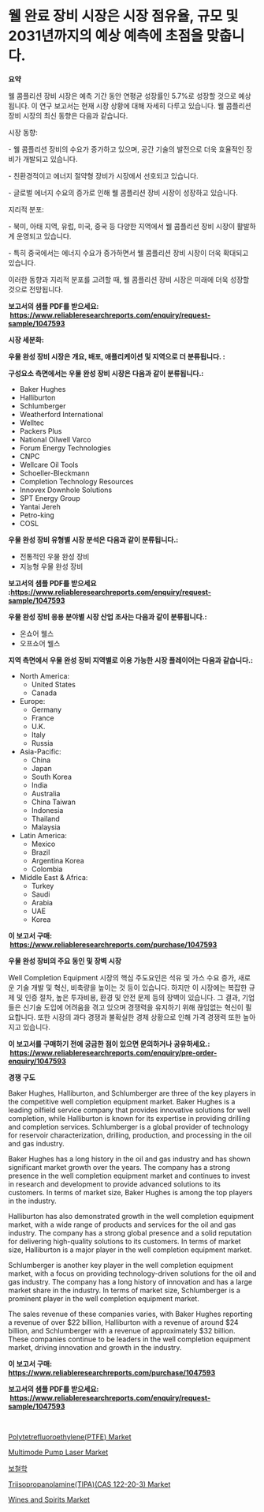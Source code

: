 <p><h1>웰 완료 장비 시장은 시장 점유율, 규모 및 2031년까지의 예상 예측에 초점을 맞춥니다.</h1></p><p><strong>요약</strong></p>
<p><p>웰 콤플리션 장비 시장은 예측 기간 동안 연평균 성장률인 5.7%로 성장할 것으로 예상됩니다. 이 연구 보고서는 현재 시장 상황에 대해 자세히 다루고 있습니다. 웰 콤플리션 장비 시장의 최신 동향은 다음과 같습니다.</p><p>시장 동향:</p><p>- 웰 콤플리션 장비의 수요가 증가하고 있으며, 공간 기술의 발전으로 더욱 효율적인 장비가 개발되고 있습니다.</p><p>- 친환경적이고 에너지 절약형 장비가 시장에서 선호되고 있습니다.</p><p>- 글로벌 에너지 수요의 증가로 인해 웰 콤플리션 장비 시장이 성장하고 있습니다.</p><p>지리적 분포:</p><p>- 북미, 아태 지역, 유럽, 미국, 중국 등 다양한 지역에서 웰 콤플리션 장비 시장이 활발하게 운영되고 있습니다.</p><p>- 특히 중국에서는 에너지 수요가 증가하면서 웰 콤플리션 장비 시장이 더욱 확대되고 있습니다.</p><p>이러한 동향과 지리적 분포를 고려할 때, 웰 콤플리션 장비 시장은 미래에 더욱 성장할 것으로 전망됩니다.</p></p>
<p><strong>보고서의 샘플 PDF를 받으세요: &nbsp;<a href="https://www.reliableresearchreports.com/enquiry/request-sample/1047593">https://www.reliableresearchreports.com/enquiry/request-sample/1047593</a></strong></p>
<p><strong>시장 세분화:</strong></p>
<p><strong> 우물 완성 장비 시장은 개요, 배포, 애플리케이션 및 지역으로 더 분류됩니다. :</strong></p>
<p><strong>구성요소 측면에서는 우물 완성 장비 시장은 다음과 같이 분류됩니다.:</strong></p>
<p><ul><li>Baker Hughes</li><li>Halliburton</li><li>Schlumberger</li><li>Weatherford International</li><li>Welltec</li><li>Packers Plus</li><li>National Oilwell Varco</li><li>Forum Energy Technologies</li><li>CNPC</li><li>Wellcare Oil Tools</li><li>Schoeller-Bleckmann</li><li>Completion Technology Resources</li><li>Innovex Downhole Solutions</li><li>SPT Energy Group</li><li>Yantai Jereh</li><li>Petro-king</li><li>COSL</li></ul></p>
<p><strong> 우물 완성 장비 유형별 시장 분석은 다음과 같이 분류됩니다.:</strong></p>
<p><ul><li>전통적인 우물 완성 장비</li><li>지능형 우물 완성 장비</li></ul></p>
<p><strong>보고서의 샘플 PDF를 받으세요 :<a href="https://www.reliableresearchreports.com/enquiry/request-sample/1047593">https://www.reliableresearchreports.com/enquiry/request-sample/1047593</a></strong></p>
<p><strong> 우물 완성 장비 응용 분야별 시장 산업 조사는 다음과 같이 분류됩니다.:</strong></p>
<p><ul><li>온쇼어 웰스</li><li>오프쇼어 웰스</li></ul></p>
<p><strong>지역 측면에서 우물 완성 장비 지역별로 이용 가능한 시장 플레이어는 다음과 같습니다.:</strong></p>
<p><ul>
    <li>
        North America:
        <ul>
            <li>United States</li>
            <li>Canada</li>
        </ul>
    </li>
    <li>
        Europe:
        <ul>
            <li>Germany</li>
            <li>France</li>
            <li>U.K.</li>
            <li>Italy</li>
            <li>Russia</li>
        </ul>
    </li>
    <li>
        Asia-Pacific:
        <ul>
            <li>China</li>
            <li>Japan</li>
            <li>South Korea</li>
            <li>India</li>
            <li>Australia</li>
            <li>China Taiwan</li>
            <li>Indonesia</li>
            <li>Thailand</li>
            <li>Malaysia</li>
        </ul>
    </li>
    <li>
        Latin America:
        <ul>
            <li>Mexico</li>
            <li>Brazil</li>
            <li>Argentina Korea</li>
            <li>Colombia</li>
        </ul>
    </li>
    <li>
        Middle East & Africa:
        <ul>
            <li>Turkey</li>
            <li>Saudi</li>
            <li>Arabia</li>
            <li>UAE</li>
            <li>Korea</li>
        </ul>
    </li>
    </ul></p>
<p><strong>이 보고서 구매: &nbsp;<a href="https://www.reliableresearchreports.com/purchase/1047593">https://www.reliableresearchreports.com/purchase/1047593</a></strong></p>
<p><strong>우물 완성 장비의 주요 동인 및 장벽 시장</strong></p>
<p><p>Well Completion Equipment 시장의 핵심 주도요인은 석유 및 가스 수요 증가, 새로운 기술 개발 및 혁신, 비축량을 높이는 것 등이 있습니다. 하지만 이 시장에는 복잡한 규제 및 인증 절차, 높은 투자비용, 환경 및 안전 문제 등의 장벽이 있습니다. 그 결과, 기업들은 신기술 도입에 어려움을 겪고 있으며 경쟁력을 유지하기 위해 끊임없는 혁신이 필요합니다. 또한 시장의 과다 경쟁과 불확실한 경제 상황으로 인해 가격 경쟁력 또한 높아지고 있습니다.</p></p>
<p><strong>이 보고서를 구매하기 전에 궁금한 점이 있으면 문의하거나 공유하세요.: &nbsp;<a href="https://www.reliableresearchreports.com/enquiry/pre-order-enquiry/1047593">https://www.reliableresearchreports.com/enquiry/pre-order-enquiry/1047593</a></strong></p>
<p><strong>경쟁 구도</strong></p>
<p><p>Baker Hughes, Halliburton, and Schlumberger are three of the key players in the competitive well completion equipment market. Baker Hughes is a leading oilfield service company that provides innovative solutions for well completion, while Halliburton is known for its expertise in providing drilling and completion services. Schlumberger is a global provider of technology for reservoir characterization, drilling, production, and processing in the oil and gas industry.</p><p>Baker Hughes has a long history in the oil and gas industry and has shown significant market growth over the years. The company has a strong presence in the well completion equipment market and continues to invest in research and development to provide advanced solutions to its customers. In terms of market size, Baker Hughes is among the top players in the industry.</p><p>Halliburton has also demonstrated growth in the well completion equipment market, with a wide range of products and services for the oil and gas industry. The company has a strong global presence and a solid reputation for delivering high-quality solutions to its customers. In terms of market size, Halliburton is a major player in the well completion equipment market.</p><p>Schlumberger is another key player in the well completion equipment market, with a focus on providing technology-driven solutions for the oil and gas industry. The company has a long history of innovation and has a large market share in the industry. In terms of market size, Schlumberger is a prominent player in the well completion equipment market.</p><p>The sales revenue of these companies varies, with Baker Hughes reporting a revenue of over $22 billion, Halliburton with a revenue of around $24 billion, and Schlumberger with a revenue of approximately $32 billion. These companies continue to be leaders in the well completion equipment market, driving innovation and growth in the industry.</p></p>
<p><strong>이 보고서 구매: &nbsp; <a href="https://www.reliableresearchreports.com/purchase/1047593">https://www.reliableresearchreports.com/purchase/1047593</a></strong></p>
<p><strong>보고서의 샘플 PDF를 받으세요: &nbsp;<a href="https://www.reliableresearchreports.com/enquiry/request-sample/1047593">https://www.reliableresearchreports.com/enquiry/request-sample/1047593</a></strong><strong></strong></p>
<p>&nbsp;</p>
<p><p><a href="https://github.com/johnbach50/Market-Research-Report-List-2/blob/main/polytetrefluoroethyleneptfe-market.md">Polytetrefluoroethylene(PTFE) Market</a></p><p><a href="https://scarlet-rocket-c63.notion.site/Multimode-Pump-Laser-Market-Research-Report-Reveals-The-Latest-Trends-And-Opportunities-of-this-Mark-fe2977cb61ca4265b6dd558a785a60b9">Multimode Pump Laser Market</a></p><p><a href="https://medium.com/@kellylyncyh543964/%EC%9D%B8%EA%B3%B5%EC%9E%A5%EC%8B%A0%EA%B5%AC-%EC%8B%9C%EC%9E%A5-%EC%8B%9C%EC%9E%A5-cagr-%EC%8B%9C%EC%9E%A5-%EB%8F%99%ED%96%A5-%EB%B0%8F-%EC%84%B1%EC%9E%A5-%EC%A0%84%EB%9E%B5%EC%97%90-%EB%8C%80%ED%95%9C-%ED%86%B5%EC%B0%B0%EB%A0%A5-8235cde41cc1">보철학</a></p><p><a href="https://github.com/lylyparadise/Market-Research-Report-List-2/blob/main/triisopropanolaminetipacas-122-20-3-market.md">Triisopropanolamine(TIPA)(CAS 122-20-3) Market</a></p><p><a href="https://view.publitas.com/reportprime-1/wines-and-spirits-market-share-market-new-trends-analysis-report-by-type-by-application-by-end-use-by-region-and-segment-forecasts-2024-2031/">Wines and Spirits Market</a></p></p>